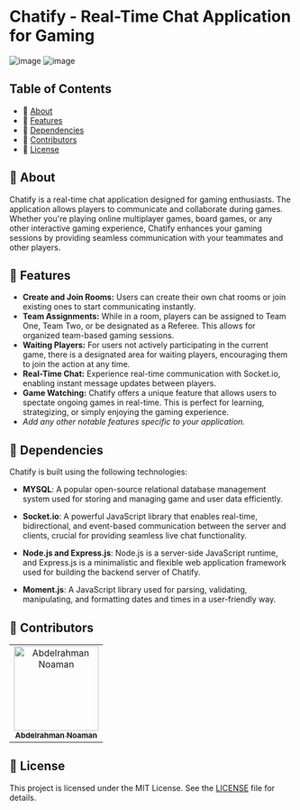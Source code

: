 # Chatify - Real-Time Chat Application for Gaming
![image](https://github.com/AbdelrahmanNoaman/Chatify/assets/76150639/422380c0-5f5b-4787-8c0b-f49141dad2ba)
![image](https://github.com/AbdelrahmanNoaman/Chatify/assets/76150639/605d5777-a830-4906-bcb1-6a59b7c3d540)

## Table of Contents

- 📜 [About](#about)
- 🎯 [Features](#features)
- 🔧 [Dependencies](#dependencies)
- 👥 [Contributors](#contributors)
- 📄 [License](#license)

## 📜 About

Chatify is a real-time chat application designed for gaming enthusiasts. The application allows players to communicate and collaborate during games. Whether you're playing online multiplayer games, board games, or any other interactive gaming experience, Chatify enhances your gaming sessions by providing seamless communication with your teammates and other players.

## 🎯 Features

- **Create and Join Rooms:** Users can create their own chat rooms or join existing ones to start communicating instantly.
- **Team Assignments:** While in a room, players can be assigned to Team One, Team Two, or be designated as a Referee. This allows for organized team-based gaming sessions.
- **Waiting Players:** For users not actively participating in the current game, there is a designated area for waiting players, encouraging them to join the action at any time.
- **Real-Time Chat:** Experience real-time communication with Socket.io, enabling instant message updates between players.
- **Game Watching:** Chatify offers a unique feature that allows users to spectate ongoing games in real-time. This is perfect for learning, strategizing, or simply enjoying the gaming experience.
- *Add any other notable features specific to your application.*

## 🔧 Dependencies
Chatify is built using the following technologies:

- **MYSQL**: A popular open-source relational database management system used for storing and managing game and user data efficiently.

- **Socket.io**: A powerful JavaScript library that enables real-time, bidirectional, and event-based communication between the server and clients, crucial for providing seamless live chat functionality.

- **Node.js and Express.js**: Node.js is a server-side JavaScript runtime, and Express.js is a minimalistic and flexible web application framework used for building the backend server of Chatify.

- **Moment.js**: A JavaScript library used for parsing, validating, manipulating, and formatting dates and times in a user-friendly way.

## 👥 Contributors

<table>
  <tr>
    <td align="center">
    <a href="https://github.com/AbdelrahmanNoaman" target="_black">
    <img src="https://avatars.githubusercontent.com/u/76150639?s=400&u=4f3894f139c1383fadc15efdbed6207e936a2a20&v=4"   width="150px;" alt="Abdelrahman Noaman"/>
    <br />
    <sub><b>Abdelrahman Noaman</b></sub></a>
    </td>
  </tr>
 </table>

## 📄 License

This project is licensed under the MIT License. See the [LICENSE](LICENSE) file for details.



